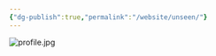 ```yaml
---
{"dg-publish":true,"permalink":"/website/unseen/"}
---
```


![profile.jpg](/img/user/website/profile.jpg)